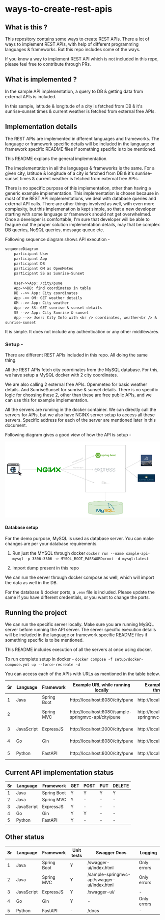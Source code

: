 # ways-to-create-rest-apis

## What is this ?

This repository contains some ways to create REST APIs. There a lot of ways to implement REST APIs, with help of different programming languages & frameworks. But this repo includes some of the ways. 

If you know a way to implement REST API which is not included in this repo, please feel free to contribute through PRs.

## What is implemented ?

In the sample API implementation, a query to DB & getting data from external APIs is included.

In this sample, latitude & longitude of a city is fetched from DB & it's sunrise-sunset times & current weather is fetched from external free APIs.

## Implementation details

The REST APIs are implemented in dfferent languages and frameworks. The language or framework specific details will be included in the language or framework specific README files if something specific is to be mentioned.

This README explans the general implementation. 

The imeplementation in all the languages & frameworks is the same. For a given city, latitude & longitude of a city is fetched from DB & it's sunrise-sunset times & current weather is fetched from external free APIs. 

There is no specific purpose of this implementation, other than having a generic example implementation. This implementation is chosen because in most of the REST API implementations, we deal with database queries and external API calls. There are other things involved as well, with even more complexity, but this implemenation is kept simple, so that a new developer starting with some language or framework should not get overwhelmed. Once a developer is comfortable, I'm sure that developer will be able to feagure out the proper solution implementation details, may that be complex DB queries, NoSQL queries, message queue etc.

Following sequence diagram shows API execution - 

```mermaid
sequenceDiagram
    participant User
    participant App
    participant DB
    participant OM as OpenMeteo
    participant SS as Sunrise-Sunset

    User->>App: /city/pune
    App->>DB: find coordinates in table
    DB -->> App: City coordinates
    App ->> OM: GET weather details
    OM -->> App: City weather
    App ->> SS: GET sunrise & sunset details
    SS -->> App: City Sunrise & sunset
    App -->> User: City Info with <br /> coordinates, weather<br /> & sunrise-sunset
```

It is simple. It does not include any authentication or any other middlewares. 


### Setup -

There are different REST APIs included in this repo. All doing the same thing. 

All the REST APIs fetch city coordinates from the MySQL database. For this, we have setup a MySQL docker with 2 city coordinates. 

We are also calling 2 external free APIs. Openmeteo for basic weather details. And SunriseSunset for sunrise & sunset details. There is no specific logic for choosing these 2, other than these are free public APIs, and we can use this for example implementation.

All the servers are running in the docker container. We can directly call the servers for APIs, but we also have NGINX server setup to access all these servers. Specific address for each of the server are mentioned later in this document.

Following diagram gives a good view of how the API is setup -

![Setup](documentation/setup.png)

#### Database setup

For the demo purpose, MySQL is used as database server. You can make changes are per your database requirements.

1. Run just the MYSQL through docker
   `docker run --name sample-api-mysql -p 3306:3306 -e MYSQL_ROOT_PASSWORD=root -d mysql:latest`

2. Import dump present in this repo

We can run the server through docker compose as well, which will import the data as well in the DB.

For the database & docker ports, a `.env` file is included. Please update the same if you have different credentials, or you want to change the ports.


## Running the project

We can run the specific server locally. Make sure you are running MySQL server before running the API server. The server specific execution details will be included in the language or framework specific README files if something specific is to be mentioned. 

This README includes execution of all the servers at once using docker.

To run complete setup in docker -
`docker compose -f setup/docker-compose.yml up --force-recreate -d`

You can access each of the APIs with URLs as mentioned in the table below.

| Sr | Language   | Framework   | Example URL while running locally                    | Example URL to access through Docker                 | Example URL to access through NGINX                              |
|----|------------|-------------|------------------------------------------------------|------------------------------------------------------|------------------------------------------------------------------|
| 1  | Java       | Spring Boot | http://localhost:8080/city/pune                      | http://localhost:8080/city/pune                      | http://localhost:80/springboot-app/city/pune                     |
| 2  |            | Spring MVC  | http://localhost:8080/sample-springmvc-api/city/pune | http://localhost:8081/sample-springmvc-api/city/pune | http://localhost:80/springmvc-app/sample-springmvc-api/city/pune |
| 3  | JavaScript | ExpressJS   | http://localhost:3000/city/pune                      | http://localhost:3000/city/pune                      | http://localhost:80/express-app/city/pune                        |
| 4  | Go         | Gin         | http://localhost:8080/city/pune                      | http://localhost:8082/city/pune                      | http://localhost:80/gin-app/city/pune                            |
| 5  | Python     | FastAPI     | http://localhost:8000/city/pune                      | http://localhost:8000/city/pune                      | http://localhost:80/fastapi-app/city/pune                        |

## Current API implementation status

| Sr | Language   | Framework   | GET | POST | PUT | DELETE |
|----|------------|-------------|-----|------|-----|--------|
| 1  | Java       | Spring Boot | Y   | Y    | Y   | Y      |
| 2  | Java       | Spring MVC  | Y   | -    | -   | -      |
| 3  | JavaScript | ExpressJS   | Y   | -    | -   | -      |
| 4  | Go         | Gin         | Y   | Y    | -   | -      |
| 5  | Python     | FastAPI     | Y   | -    | -   | -      |

## Other status

| Sr | Language   | Framework   | Unit tests | Swagger Docs                                | Logging     |
|----|------------|-------------|------------|---------------------------------------------|-------------|
| 1  | Java       | Spring Boot | Y          | /swagger-ui/index.html                      | Only errors |
| 2  | Java       | Spring MVC  | Y          | /sample-springmvc-api/swagger-ui/index.html | Only errors |
| 3  | JavaScript | ExpressJS   | Y          | /swagger-ui/                                | -           |
| 4  | Go         | Gin         | Y          | -                                           | Only errors |
| 5  | Python     | FastAPI     | -          | /docs                                       | -           |
